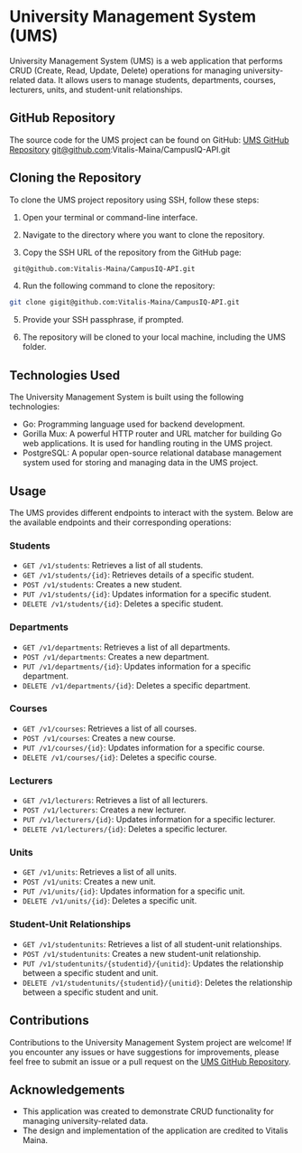 # University Management System (UMS)

University Management System (UMS) is a web application that performs CRUD (Create, Read, Update, Delete) operations for managing university-related data. It allows users to manage students, departments, courses, lecturers, units, and student-unit relationships.

## GitHub Repository

The source code for the UMS project can be found on GitHub: [UMS GitHub Repository](https://github.com/Vitalis-Maina/CampusIQ-API)
git@github.com:Vitalis-Maina/CampusIQ-API.git
## Cloning the Repository

To clone the UMS project repository using SSH, follow these steps:

1. Open your terminal or command-line interface.

2. Navigate to the directory where you want to clone the repository.

3. Copy the SSH URL of the repository from the GitHub page:

  ```bash
   git@github.com:Vitalis-Maina/CampusIQ-API.git
  ```

4. Run the following command to clone the repository:

  ```bash
  git clone gigit@github.com:Vitalis-Maina/CampusIQ-API.git
  ```


5. Provide your SSH passphrase, if prompted.

6. The repository will be cloned to your local machine, including the UMS folder.

## Technologies Used

The University Management System is built using the following technologies:

- Go: Programming language used for backend development.
- Gorilla Mux: A powerful HTTP router and URL matcher for building Go web applications. It is used for handling routing in the UMS project.
- PostgreSQL: A popular open-source relational database management system used for storing and managing data in the UMS project.

## Usage

The UMS provides different endpoints to interact with the system. Below are the available endpoints and their corresponding operations:

### Students

- `GET /v1/students`: Retrieves a list of all students.
- `GET /v1/students/{id}`: Retrieves details of a specific student.
- `POST /v1/students`: Creates a new student.
- `PUT /v1/students/{id}`: Updates information for a specific student.
- `DELETE /v1/students/{id}`: Deletes a specific student.

### Departments

- `GET /v1/departments`: Retrieves a list of all departments.
- `POST /v1/departments`: Creates a new department.
- `PUT /v1/departments/{id}`: Updates information for a specific department.
- `DELETE /v1/departments/{id}`: Deletes a specific department.

### Courses

- `GET /v1/courses`: Retrieves a list of all courses.
- `POST /v1/courses`: Creates a new course.
- `PUT /v1/courses/{id}`: Updates information for a specific course.
- `DELETE /v1/courses/{id}`: Deletes a specific course.

### Lecturers

- `GET /v1/lecturers`: Retrieves a list of all lecturers.
- `POST /v1/lecturers`: Creates a new lecturer.
- `PUT /v1/lecturers/{id}`: Updates information for a specific lecturer.
- `DELETE /v1/lecturers/{id}`: Deletes a specific lecturer.

### Units

- `GET /v1/units`: Retrieves a list of all units.
- `POST /v1/units`: Creates a new unit.
- `PUT /v1/units/{id}`: Updates information for a specific unit.
- `DELETE /v1/units/{id}`: Deletes a specific unit.

### Student-Unit Relationships

- `GET /v1/studentunits`: Retrieves a list of all student-unit relationships.
- `POST /v1/studentunits`: Creates a new student-unit relationship.
- `PUT /v1/studentunits/{studentid}/{unitid}`: Updates the relationship between a specific student and unit.
- `DELETE /v1/studentunits/{studentid}/{unitid}`: Deletes the relationship between a specific student and unit.

## Contributions

Contributions to the University Management System project are welcome! If you encounter any issues or have suggestions for improvements, please feel free to submit an issue or a pull request on the [UMS GitHub Repository](https://github.com/Vitalis-Maina/CampusIQ-API).

## Acknowledgements

- This application was created to demonstrate CRUD functionality for managing university-related data.
- The design and implementation of the application are credited to Vitalis Maina.

